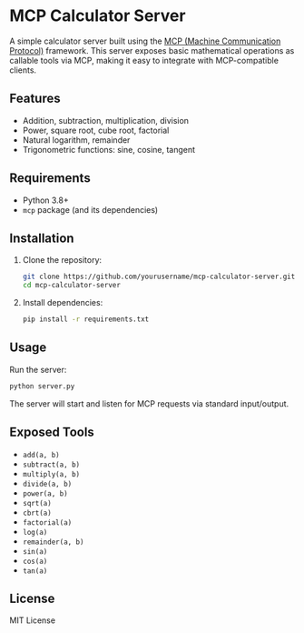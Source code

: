 # MCP Calculator Server

A simple calculator server built using the [MCP (Machine Communication Protocol)](https://github.com/microsoft/mcp) framework. This server exposes basic mathematical operations as callable tools via MCP, making it easy to integrate with MCP-compatible clients.

## Features

- Addition, subtraction, multiplication, division
- Power, square root, cube root, factorial
- Natural logarithm, remainder
- Trigonometric functions: sine, cosine, tangent

## Requirements

- Python 3.8+
- `mcp` package (and its dependencies)

## Installation

1. Clone the repository:
    ```bash
    git clone https://github.com/yourusername/mcp-calculator-server.git
    cd mcp-calculator-server
    ```

2. Install dependencies:
    ```bash
    pip install -r requirements.txt
    ```

## Usage

Run the server:
```bash
python server.py
```

The server will start and listen for MCP requests via standard input/output.

## Exposed Tools

- `add(a, b)`
- `subtract(a, b)`
- `multiply(a, b)`
- `divide(a, b)`
- `power(a, b)`
- `sqrt(a)`
- `cbrt(a)`
- `factorial(a)`
- `log(a)`
- `remainder(a, b)`
- `sin(a)`
- `cos(a)`
- `tan(a)`

## License

MIT License